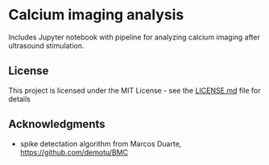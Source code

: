 
# Calcium imaging analysis

Includes Jupyter notebook with pipeline for analyzing calcium imaging after ultrasound stimulation. 

## License

This project is licensed under the MIT License - see the [LICENSE.md](LICENSE.md) file for details

## Acknowledgments

* spike detectation algorithm from Marcos Duarte, https://github.com/demotu/BMC

